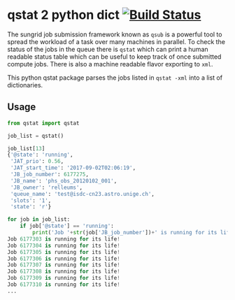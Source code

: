 # qstat 2 python dict [![Build Status](https://travis-ci.org/relleums/qstat2pydict.svg?branch=master)](https://travis-ci.org/relleums/qstat2pydict)

The sungrid job submission framework known as ```qsub``` is a powerful tool to spread the workload of a task over many machines in parallel. To check the status of the jobs in the queue there is ```qstat``` which can print a human readable status table which can be useful to keep track of once submitted compute jobs. There is also a machine readable flavor exporting to ```xml```.

This python qstat package parses the jobs listed in ```qstat -xml``` into a list of dictionaries. 

## Usage
```python
from qstat import qstat 

job_list = qstat()

job_list[13]
{'@state': 'running',
 'JAT_prio': 0.56,
 'JAT_start_time': '2017-09-02T02:06:19',
 'JB_job_number': 6177275,
 'JB_name': 'phs_obs_20120102_001',
 'JB_owner': 'relleums',
 'queue_name': 'test@isdc-cn23.astro.unige.ch',
 'slots': '1',
 'state': 'r'}

for job in job_list:
    if job['@state'] == 'running':
        print('Job '+str(job['JB_job_number'])+' is running for its life!')
Job 6177303 is running for its life!
Job 6177304 is running for its life!
Job 6177305 is running for its life!
Job 6177306 is running for its life!
Job 6177307 is running for its life!
Job 6177308 is running for its life!
Job 6177309 is running for its life!
Job 6177310 is running for its life!
...
```
